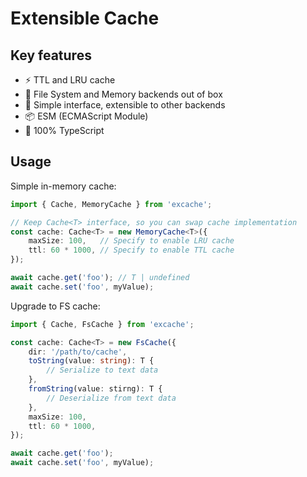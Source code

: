 # Extensible Cache

## Key features

- ⚡️ TTL and LRU cache
- 💾 File System and Memory backends out of box
- 🔌 Simple interface, extensible to other backends
- 📦 ESM (ECMAScript Module)
- 🔬 100% TypeScript

## Usage

Simple in-memory cache:

```ts
import { Cache, MemoryCache } from 'excache';

// Keep Cache<T> interface, so you can swap cache implementation
const cache: Cache<T> = new MemoryCache<T>({
    maxSize: 100,   // Specify to enable LRU cache
    ttl: 60 * 1000, // Specify to enable TTL cache
});

await cache.get('foo'); // T | undefined
await cache.set('foo', myValue);
```

Upgrade to FS cache:

```ts
import { Cache, FsCache } from 'excache';

const cache: Cache<T> = new FsCache({
    dir: '/path/to/cache',
    toString(value: string): T {
        // Serialize to text data
    },
    fromString(value: stirng): T {
        // Deserialize from text data
    },
    maxSize: 100,
    ttl: 60 * 1000,
});

await cache.get('foo');
await cache.set('foo', myValue);
```

